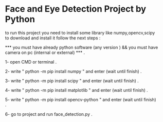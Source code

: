 # Face and Eye Detection Project by Python

to run this project you need to install some library like numpy,opencv,scipy to download and install it follow the next steps :

*** you must have already python software (any version ) && you must have camera on pc (internal or external) *** . 

1- open CMD or terminal .

2- write " python -m pip install numpy " and enter (wait until finish) .

3- write " python -m pip install scipy " and enter (wait until finish) .

4- write " python -m pip install matplotlib " and enter (wait until finish) .

5- write " python -m pip install opencv-python " and enter (wait until finish) .

6- go to project and run face_detection.py .
